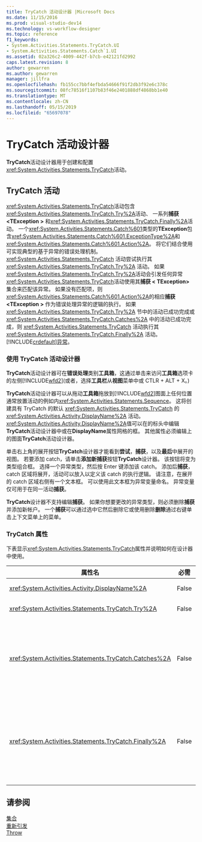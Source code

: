 ```yaml
---
title: TryCatch 活动设计器 |Microsoft Docs
ms.date: 11/15/2016
ms.prod: visual-studio-dev14
ms.technology: vs-workflow-designer
ms.topic: reference
f1_keywords:
- System.Activities.Statements.TryCatch.UI
- System.Activities.Statements.Catch`1.UI
ms.assetid: 02a326c2-4009-442f-b7cb-e42121fd2992
caps.latest.revision: 8
author: gewarren
ms.author: gewarren
manager: jillfra
ms.openlocfilehash: fb155cc7bbf4efbda54666f91f2db3f92e6c378c
ms.sourcegitcommit: 08fc78516f1107b83f46e2401888df4868bb1e40
ms.translationtype: MT
ms.contentlocale: zh-CN
ms.lasthandoff: 05/15/2019
ms.locfileid: "65697078"
---
```

# <a name="trycatch-activity-designer"></a>TryCatch 活动设计器
**TryCatch**活动设计器用于创建和配置<xref:System.Activities.Statements.TryCatch>活动。  
  
## <a name="the-trycatch-activity"></a>TryCatch 活动  
 <xref:System.Activities.Statements.TryCatch>活动包含<xref:System.Activities.Statements.TryCatch.Try%2A>活动、 一系列**捕获\<TException >** 和<xref:System.Activities.Statements.TryCatch.Finally%2A>活动。 一个<xref:System.Activities.Statements.Catch%601>类型的**TException**包含<xref:System.Activities.Statements.Catch%601.ExceptionType%2A>和<xref:System.Activities.Statements.Catch%601.Action%2A>。 将它们结合使用可实现典型的基于异常的错误处理机制。 <xref:System.Activities.Statements.TryCatch> 活动尝试执行其 <xref:System.Activities.Statements.TryCatch.Try%2A> 活动。 如果<xref:System.Activities.Statements.TryCatch.Try%2A>活动会引发任何异常<xref:System.Activities.Statements.TryCatch>活动使用其**捕获 < TException\>** 集合来匹配该异常。 如果没有匹配项，则<xref:System.Activities.Statements.Catch%601.Action%2A>的相应**捕获\<TException >** 作为错误处理异常的逻辑的执行。 如果 <xref:System.Activities.Statements.TryCatch.Try%2A> 节中的活动已成功完成或 <xref:System.Activities.Statements.TryCatch.Catches%2A> 中的活动已成功完成，则 <xref:System.Activities.Statements.TryCatch> 活动执行其 <xref:System.Activities.Statements.TryCatch.Finally%2A> 活动。 [!INCLUDE[crdefault](../includes/crdefault-md.md)][异常](https://msdn.microsoft.com/library/065205cc-52dd-4f30-9578-b17d8d113136)。  
  
### <a name="using-the-trycatch-activity-designer"></a>使用 TryCatch 活动设计器  
 **TryCatch**活动设计器可在**错误处理**类别**工具箱**，这通过单击来访问**工具箱**选项卡的左侧[!INCLUDE[wfd2](../includes/wfd2-md.md)](或者，选择**工具栏**从**视图**菜单中或 CTLR + ALT + X。)  
  
 **TryCatch**活动设计器可以从拖动**工具箱**拖放到[!INCLUDE[wfd2](../includes/wfd2-md.md)]图面上任何位置通常放置活动的例如内<xref:System.Activities.Statements.Sequence>。 这将创建具有 TryCatch 的默认 <xref:System.Activities.Statements.TryCatch> 的 <xref:System.Activities.Activity.DisplayName%2A> 活动。 <xref:System.Activities.Activity.DisplayName%2A>值可以在的标头中编辑**TryCatch**活动设计器中或在**DisplayName**属性网格的框。 其他属性必须编辑上的图面**TryCatch**活动设计器。  
  
 单击右上角的展开按钮**TryCatch**设计器才能看到**尝试**，**捕获**，以及**最后**中展开的视图。 若要添加 catch，请单击**添加新捕获**按钮**TryCatch**设计器。 该按钮将变为类型组合框。 选择一个异常类型，然后按 Enter 键添加该 catch。 添加后**捕获**，catch 区域将展开，活动可以放入以定义该 catch 的执行逻辑。 请注意，在展开的 catch 区域右侧有一个文本框。 可以使用此文本框为异常变量命名。 异常变量仅可用于在同一活动**捕获**。  
  
 **TryCatch**设计器不支持编辑**捕获**。 如果你想要更改的异常类型，则必须删除**捕获**并添加新帐户。 一个**捕获**可以通过选中它然后删除它或使用删除**删除**通过右键单击上下文菜单上的菜单。  
  
### <a name="the-trycatch-properties"></a>TryCatch 属性  
 下表显示<xref:System.Activities.Statements.TryCatch>属性并说明如何在设计器中使用。  
  
|属性名|必需|用法|  
|-------------------|--------------|-----------|  
|<xref:System.Activities.Activity.DisplayName%2A>|False|指定 <xref:System.Activities.Statements.TryCatch> 活动的可选友好名称。 默认值是 TryCatch。|  
|<xref:System.Activities.Statements.TryCatch.Try%2A>|False|在 <xref:System.Activities.Statements.TryCatch> 执行时首先执行的活动。|  
|<xref:System.Activities.Statements.TryCatch.Catches%2A>|False|集合**捕获**元素时要检查<xref:System.Activities.Statements.TryCatch.Try%2A>活动会引发异常。<br /><br /> 需要在 <xref:System.Activities.Statements.TryCatch.Catches%2A> 中至少添加一个活动或在 <xref:System.Activities.Statements.TryCatch.Finally%2A> 块中添加一个活动。|  
|<xref:System.Activities.Statements.TryCatch.Finally%2A>|False|执行完 <xref:System.Activities.Statements.TryCatch.Try%2A> 以及 <xref:System.Activities.Statements.TryCatch.Catches%2A> 集合中的任何必要活动时要执行的活动。<br /><br /> 需要在 <xref:System.Activities.Statements.TryCatch.Catches%2A> 中至少添加一个活动或在 <xref:System.Activities.Statements.TryCatch.Finally%2A> 块中添加一个活动。|  
  
## <a name="see-also"></a>请参阅  
 [集合](../workflow-designer/collection-activity-designers.md)   
 [重新引发](../workflow-designer/rethrow-activity-designer.md)   
 [Throw](../workflow-designer/throw-activity-designer.md)